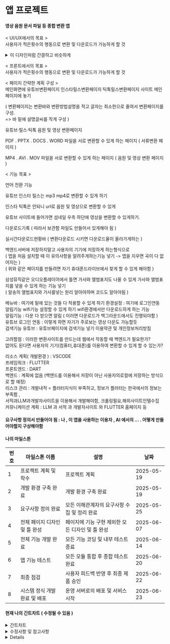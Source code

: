 # 앱 프로젝트
#### 영상 음원 문서 파일 등 종합 변환 앱

< UI/UX에서의 목표 > <br>
사용자가 적은횟수의 행동으로 변환 및 다운로드가 가능하게 할 것<br>
<details>
    <summary>이 디자인처럼 간결하고 비슷하게</summary>

![ux극대화](https://github.com/user-attachments/assets/84d58501-83a4-4f59-8f48-e0fe8e146674)

</details>

< 프론트에서의 목표 > <br>
사용자가 적은횟수의 행동으로 변환 및 다운로드가 가능하게 할 것


< 페이지 간략한 계획 구성 > <br>
메인화면에 유튜브변환페이지 인스타릴스변환페이지 틱톡릴스변환페이지 사이트 메인페이지에 놓기<br>

( 변환페이지는 변환바와 변환방법설명을 적고 글자는 최소한으로 줄여서 변환페이지를 구성. <br>
=> 바 밑에 설명글씨를 작게 구성 ) <br>

유튜브·릴스·틱톡 음원 및 영상 변환페이지 <br> 

PDF . PPTX . DOCS . WORD 파일을 서로 변환할 수 있게 하는 페이지 ( 서류변환 페이지 ) <br>

MP4 . AVI . MOV 파일을 서로 변환할 수 있게 하는 페이지 ( 음원 및 영상 변환 페이지 )<br>

 
< 기능 목표 >

언어 전환 기능 <br>

유튜브 인스타 릴스는 mp3 mp4로 변환할 수 있게 하기 <br>

인스타 틱톡은 안되니 url로 음원 및 영상으로 변환할 수 있게<br> 

유튜브 사이트에 들어가면 섬네일 우측 하단에 영상을 변환할 수 있게하기.<br>

다운로드기록 ( 따라서 보관함 파일도 만들어서 있게해야 됨 ) 
  
실시간다운로드현황바 ( 변환다운로드 시키면 다운로드율이 올라가게하는 )
  
백엔드서버에 저장하지말고 사용자의 기기에 저장하게 하는형식으로 <br>
( 앱을 처음 설치할 때 이 유의사항을 알려주게하는기능 넣기 -> 앱을 지우면 곡이 다 없어지는 ) <br>
( 위와 같은 페이지를 만들려면 자기 휴대폰드라이브에서 찾게 할 수 있게 해야함 ) <br>

삼성뮤직같은 오디오플레이어에서 틀면 가사와 앨범표지도 나올 수 있게 가사와 앨범표지를 넣을 수 있게 하는 기능 넣기<br>
( 알송의 앨범표지와 가사를넣는 원리 알아야하며 코드도 알아야됨 )



메뉴바 : 여기에 밑에 있는 것들 다 적용할 수 있게 하기
환경설정 : 여기에 로그인연동 알림기능 wifi기능 설정할 수 있게 하기
wifi환경에서만 다운로드하게 하는 기능 <br>
알림기능 : 다운 다 받으면 알림 ( 이러면 다운로드가 백그라운드에서도 진행되야함 )<br>
유튜브 로그인 연동 : 이렇게 하면 자기가 주로보는 영상 다운도 가능할듯  
검색기능 유튜브 : 유튜브페이지에 검색기능 넣기
이용약관 및 개인정보처리방침 

고려할점 :
이러한 변환사이트를 만드는데 웹에서 작동할 때 백엔드가 필요한가? <br>
없어도 된다면 사용자의 기기(컴퓨터,휴대폰)를 이용하여 변환할 수 있게 할 수 있는가? 

  리소스 계획( 개발환경 ) : VSCODE <br>
  프레임워크 : FLUTTER <br>
  프론트엔드 : DART  <br>
  백엔드 : 계획에 없음 (백엔드를 이용해서 저장이 아닌 사용자의로컬에 저장하는 방식으로 할 예정)<br>
  리스크 관리 : 개발내적 = 플러터지식이 부족하고, 정보가 플러터는 한국에서의 정보는 부족함 , <br>서적과LLM과개발자사이트을 이용해서 개발해야함, 크롤링필요,해외사이트인텔수집 <br>
  커뮤니케이션 계획 : LLM 과 서적 과 개발자사이트 와 FLUTTER 홈페이지 등

#### 요구사항 정의서 만들어야 됨 : 나 , 이 앱을 사용하는 이용자 , AI 에서의 ... . 어떻게 만들어야할지 구상해야함

#### 나의 마일스톤

| 번호 | 마일스톤 이름       | 설명                                                  | 날짜   |
| --- | ------------------- | ----------------------------------------------------- | -------- |
| 1   | 프로젝트 계획 및 착수           | 프로젝트 계획                                         | 2025-05-19 |
| 2   | 개발 환경 구축 완료             | 개발 환경 구축 완료                                    | 2025-05-19 |
| 3   | 요구사항 정의 완료              | 모든 이해관계자의 요구사항 수집 및 정리 완료                   | 2025-05-25 |
| 4   | 전체 페이지 디자인 및 틀 완성    | 페이지에 기능 구현 제외한 모든 디자인 및 틀 완성                | 2025-06-07 |
| 5   | 전체 기능 개발 완료             | 모든 기능 코딩 및 내부 테스트 종료                       | 2025-06-14 |
| 6   | 앱 기능 테스트                  | 모든 모듈 통합 후 종합 테스트 완료                       | 2025-06-20 |
| 7   | 최종 점검                       | 사용자 피드백 반영 후 최종 제품 승인                     | 2025-06-22 |
| 8   | 시스템 정식 개발 완료 및 배포 | 운영 서버로의 배포 및 서비스 시작                        | 2025-06-23 |



#### 현재 나의 간트차트 ( 수정될 수 있음 )
<details>
    <summary>간트차트</summary>

![간트차트](https://github.com/user-attachments/assets/bf2da737-0a97-4742-8cc3-ef547f670322)

</details>

<details>
    <summary>수정사항 및 참고사항</summary>


    채점기준에따른 5분안에 빠르고 핵심만 간결하게 발표한다면,
1. 내프로젝트 주제에 대한 기본설명 ( ~하는앱이며 사용자입장에서의편의성 목표를 잡았다~), 그리고 그다지 무겁지 않고 가벼운 앱이기 때문에, 기능적인부분들이 사용자의편의성에 맞춰서 개발했다.
↘. 개발환경은 vscode를 사용하여 작업했고, 
백엔드 : 사용자의로컬에 저장하는 방식으로 할 것이기에 백엔드는 필요없음
프론트엔드 : 모든 사용자가 불편함 없이 앱을 사용할 수 있도록 접근성을 고려하기 위해 여러언어페이지와,적은횟수의행동으로빠르게다운로드받기위한목표가있음

2. 어떤 플러터 패키지를 써서 활용했는지, 목표를 위해 어떠한 형식의 디자인(코드), 각 페이지들이 어떻게 연동되고 활용되는지, 주로 사용된 패키지또는코드 설명
3. 개발관련시행착오 ( 컨버터관련 시행착오 ) 
4. 요구사항 수집 : 요구사항정의서?로 설명해야할듯
5. 일정계획 : 간트차트,마일스톤 보여주고 간략한설명
6. 계획대비 진행 설명 : 마크다운에 기입
7. 계획 변경 시 그 이력이 잘 기록되었는가 : 예를들어 그냥 깃허브에서 날짜별로 어떤식으로 계획을 변경할지,변경된거 기록.
8. 배포 : 배포한거 배포된건지. 기록

"요구사항정의서 계획 및 만들어야됨"
"발표 시에는 이렇게 하고,교수님이 따로채점?검사를 할때를 대비해서 마크다운에는 5분발표전용이아니라 더 자세하고 길게 마크다운만들고, 그 안에서 5분안에 발표할 수 있도록 하게"
"6월02일이 12주차임 "
"주차별로 뭐를 완성했고 뭘 진행했는지 캡쳐 및 summury로 열고닫기하게 하기 -> 12주차: <summury> 뭐했고 뭐했음 그에 관한 사진</summury>

--
메인페이지에서 모두 선택하게 해서 바로 다운로드를 할 수 있게 해야할듯
버튼의 애니메이션,이벤트 등이 중요함 : 사용자가 버튼을 누르면 페이지를 다른 곳으로 이동하는구나를 잘 인식할 수 있게 하는 방향으로.

프로젝트 코드부분 자세히 설명 시 
주차별 또는 일별로 프로젝트현황을 올려야 할듯. ( 페이지, 페이지 간 연관성 , 버튼애니메이션 등 ) 
패키지도 무엇을 썼는지가 필요. convert: ^3.1.2 등

</details>


<details>

    
</details>



